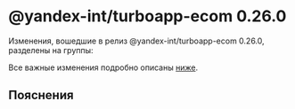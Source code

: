 # @yandex-int/turboapp-ecom 0.26.0

<!-- ЧЕЛОВЕЧЕСКОЕ ВСТУПЛЕНИЕ -->

Изменения, вошедшие в релиз @yandex-int/turboapp-ecom 0.26.0, разделены на группы:

Все важные изменения подробно описаны [ниже](#Пояснения).

## Пояснения

